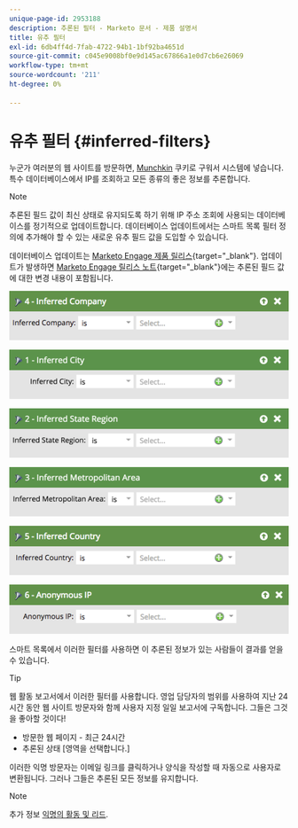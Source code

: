 ```yaml
---
unique-page-id: 2953188
description: 추론된 필터 - Marketo 문서 - 제품 설명서
title: 유추 필터
exl-id: 6db4ff4d-7fab-4722-94b1-1bf92ba4651d
source-git-commit: c045e9008bf0e9d145ac67866a1e0d7cb6e26069
workflow-type: tm+mt
source-wordcount: '211'
ht-degree: 0%

---
```


# 유추 필터 {#inferred-filters}

누군가 여러분의 웹 사이트를 방문하면, [Munchkin](/help/marketo/product-docs/administration/additional-integrations/add-munchkin-tracking-code-to-your-website.md) 쿠키로 구워서 시스템에 넣습니다. 특수 데이터베이스에서 IP를 조회하고 모든 종류의 좋은 정보를 추론합니다.

>[!NOTE]
>
>추론된 필드 값이 최신 상태로 유지되도록 하기 위해 IP 주소 조회에 사용되는 데이터베이스를 정기적으로 업데이트합니다. 데이터베이스 업데이트에서는 스마트 목록 필터 정의에 추가해야 할 수 있는 새로운 유추 필드 값을 도입할 수 있습니다.
>
>데이터베이스 업데이트는 [Marketo Engage 제품 릴리스](/help/marketo/release-notes/release-schedule.md){target=&quot;_blank&quot;}. 업데이트가 발생하면 [Marketo Engage 릴리스 노트](/help/marketo/release-notes/current.md){target=&quot;_blank&quot;}에는 추론된 필드 값에 대한 변경 내용이 포함됩니다.

![](assets/image2015-4-27-13-3a25-3a46.png)

![](assets/image2015-4-27-16-3a58-3a53.png)

![](assets/image2015-4-27-16-3a59-3a35.png)

![](assets/image2015-4-27-17-3a0-3a12.png)

![](assets/image2015-4-27-13-3a36-3a9.png)

![](assets/image2015-4-27-13-3a30-3a48.png)

스마트 목록에서 이러한 필터를 사용하면 이 추론된 정보가 있는 사람들이 결과를 얻을 수 있습니다.

>[!TIP]
>
>웹 활동 보고서에서 이러한 필터를 사용합니다. 영업 담당자의 범위를 사용하여 지난 24시간 동안 웹 사이트 방문자와 함께 사용자 지정 일일 보고서에 구독합니다. 그들은 그것을 좋아할 것이다!
>
>* 방문한 웹 페이지 - 최근 24시간
>* 추론된 상태 [영역을 선택합니다.]


이러한 익명 방문자는 이메일 링크를 클릭하거나 양식을 작성할 때 자동으로 사용자로 변환됩니다. 그러나 그들은 추론된 모든 정보를 유지합니다.

>[!NOTE]
>
>추가 정보 [익명의 활동 및 리드](/help/marketo/product-docs/core-marketo-concepts/smart-lists-and-static-lists/managing-people-in-smart-lists/understanding-anonymous-activity-and-people.md).
